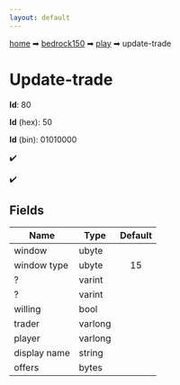 ```yaml
---
layout: default
---
```


[home](/) ➡ [bedrock150](/protocol/bedrock150) ➡ [play](/protocol/bedrock150/play) ➡ update-trade

# Update-trade

**Id**: 80

**Id** (hex): 50

**Id** (bin): 01010000

✔️

✔️

## Fields

Name | Type | Default
---|---|:---:
window | ubyte | 
window type | ubyte | 15
? | varint | 
? | varint | 
willing | bool | 
trader | varlong | 
player | varlong | 
display name | string | 
offers | bytes | 

